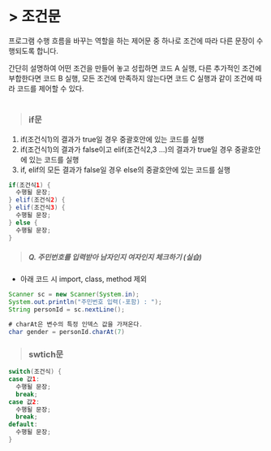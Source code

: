 #  > 조건문
프로그램 수행 흐름을 바꾸는 역할을 하는 제어문 중 하나로 조건에 따라 다른 문장이 수행되도록 합니다.   
   
간단히 설명하여 어떤 조건을 만들어 놓고 성립하면 코드 A 실행, 다른 추가적인 조건에 부합한다면 코드 B 실행, 모든 조건에 만족하지 않는다면 코드 C 실행과 같이 조건에 따라 코드를 제어할 수 있다.   
#
> ### if문
1. if(조건식1)의 결과가 true일 경우 중괄호안에 있는 코드를 실행   
2. if(조건식1)의 결과가 false이고 elif(조건식2,3 ...)의 결과가 true일 경우 중괄호안에 있는 코드를 실행   
3. if, elif의 모든 결과가 false일 경우 else의 중괄호안에 있는 코드를 실행   
   
```java
if(조건식1) {
  수행될 문장;
} elif(조건식2) {
} elif(조건식3) {
  수행될 문장;
} else {
  수행될 문장;
}
```
   
> ##### Q. 주민번호를 입력받아 남자인지 여자인지 체크하기 (실습)
* 아래 코드 시 import, class, method 제외
```java
Scanner sc = new Scanner(System.in);
System.out.println("주민번호 입력(-포함) : ");
String personId = sc.nextLine();

# charAt은 변수의 특정 인덱스 값을 가져온다.
char gender = personId.charAt(7)
```


> ### swtich문
```java
switch(조건식) {
case 값1:
  수행될 문장;
  break;
case 값2:
  수행될 문장;
  break;
default:
  수행될 문장;
}
```
